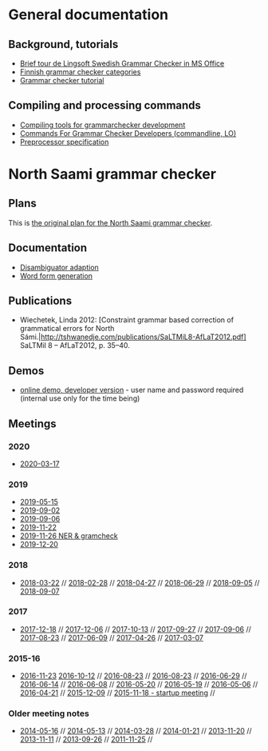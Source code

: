 # General documentation

## Background, tutorials
* [Brief tour de Lingsoft Swedish Grammar Checker in MS Office](doc/LingsoftGrammarChecker.html)
* [Finnish grammar checker categories](doc/LSFinnishGrammarCheckerCategories.html)
* [Grammar checker tutorial](doc/GrammarCheckerTutorial.html)

## Compiling and processing commands
* [Compiling tools for grammarchecker development](doc/GrammarcheckerCompilation.html)
* [Commands For Grammar Checker Developers (commandline, LO)](../../tools/CommandsForGrammarCheckerDevelopers.html)
* [Preprocessor specification](doc/PreprocessorSpecification.html)

# North Saami grammar checker

## Plans

This is [the original plan for the North Saami grammar checker](doc/GrammarCheckerPlans.html).

## Documentation

* [Disambiguator adaption](doc/disambiguator-adaption.html)
* [Word form generation](doc/grammarchecker-generation-of-forms.html)

## Publications

* Wiechetek, Linda 2012:
  [Constraint grammar based correction of grammatical errors for North
  Sámi.|http://tshwanedje.com/publications/SaLTMiL8-AfLaT2012.pdf]
  SaLTMil 8 – AfLaT2012, p. 35–40.

## Demos

* [online demo, developer version](http://gtweb.uit.no/gc/) - user name and
  password required (internal use only for the time being)

## Meetings

### 2020
* [2020-03-17](meetings/2020-03-17.html)

### 2019
* [2019-05-15](meetings/2019-05-15.html)
* [2019-09-02](meetings/2019-09-02.html)
* [2019-09-06](meetings/2019-09-06.html)
* [2019-11-22](meetings/2019-11-22.html)
* [2019-11-26 NER & gramcheck](meetings/2019-11-26.html)
* [2019-12-20](meetings/2019-12-20.html)

### 2018
* [2018-03-22](meetings/2018-03-22.html) //
  [2018-02-28](meetings/2018-02-28.html) //
  [2018-04-27](meetings/2018-04-27.html) //
  [2018-06-29](meetings/2018-06-29.html) //
  [2018-09-05](meetings/2018-09-05.html) //
  [2018-09-07](meetings/2018-09-07.html)

### 2017
* [2017-12-18](meetings/2017-12-18.html) //
  [2017-12-06](meetings/2017-12-06.html) //
  [2017-10-13](meetings/2017-10-13.html) //
  [2017-09-27](meetings/2017-09-27.html) //
  [2017-09-06](meetings/2017-09-06.html) //
  [2017-08-23](meetings/2017-08-23.html) //
  [2017-06-09](meetings/2017-06-09.html) //
  [2017-04-26](meetings/2017-04-26.html) //
  [2017-03-07](meetings/2017-03-07.html)

### 2015-16
* [2016-11-23](meetings/2016-11-23.html)
  [2016-10-12](meetings/2016-10-12.html)								  //
  [2016-08-23](meetings/2016-08-23.html)								  //
  [2016-08-23](meetings/2016-08-23-kevin.html)						  //
  [2016-06-29](meetings/2016-06-29.html)								  //
  [2016-06-14](meetings/2016-06-14.html)								  //
  [2016-06-08](meetings/2016-06-08.html)								  //
  [2016-05-20](meetings/2016-05-20-gramchk-open-normative-issues.html) //
  [2016-05-19](meetings/2016-05-19.html)								  //
  [2016-05-06](meetings/2016-05-06-gramchk-open-issues.html)			  //
  [2016-04-21](meetings/2016-04-21-gramchk-kevin-linda.html)			  //
  [2015-12-09](meetings/2015-12-09.html)								  //
  [2015-11-18 - startup meeting](meetings/2015-11-18.html)			  //

### Older meeting notes
* [2014-05-16](meetings/2014-05-16.html) //
  [2014-05-13](meetings/2014-05-13.html)				 //
  [2014-03-28](meetings/2014-03-28.html)				 //
  [2014-01-21](meetings/2014-01-21.html)				 //
  [2013-11-20](meetings/2013-11-20-plan-gramchk.html) //
  [2013-11-11](meetings/2013-11-11.html)				 //
  [2013-09-26](meetings/2013-09-26-plan-gramchk.html) //
  [2011-11-25](meetings/2011-11-25.html)				 //
